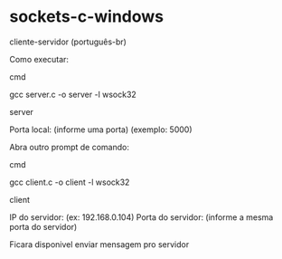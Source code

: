 # sockets-c-windows
cliente-servidor
(português-br)

Como executar:

cmd

gcc server.c -o server -l wsock32

server


Porta local: (informe uma porta) (exemplo: 5000)


Abra outro prompt de comando:

cmd

gcc client.c -o client -l wsock32

client

IP do servidor:
(ex: 192.168.0.104)
Porta do servidor: (informe a mesma porta do servidor)

Ficara disponivel enviar mensagem pro servidor

